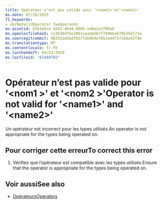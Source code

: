 ```yaml
---
title: Opérateur n’est pas valide pour '<name1>'et'<name2>'
ms.date: 07/20/2015
f1_keywords:
- vbrNoValidOperator_TwoOperands
ms.assetid: b2b1e6ce-d262-4644-8085-e48a2e2f06a6
ms.openlocfilehash: c13638d7be3081ceaddd6ff7096ba670b39d173a
ms.sourcegitcommit: 9b552addadfb57fab0b9e7852ed4f1f1b8a42f8e
ms.translationtype: MT
ms.contentlocale: fr-FR
ms.lasthandoff: 04/23/2019
ms.locfileid: "61944792"
---
```

# <a name="operator-is-not-valid-for-name1-and-name2"></a><span data-ttu-id="8317d-102">Opérateur n’est pas valide pour '\<nom1 >' et '\<nom2 >'</span><span class="sxs-lookup"><span data-stu-id="8317d-102">Operator is not valid for '\<name1>' and '\<name2>'</span></span>
<span data-ttu-id="8317d-103">Un opérateur est incorrect pour les types utilisés.</span><span class="sxs-lookup"><span data-stu-id="8317d-103">An operator is not appropriate for the types being operated on.</span></span>  
  
## <a name="to-correct-this-error"></a><span data-ttu-id="8317d-104">Pour corriger cette erreur</span><span class="sxs-lookup"><span data-stu-id="8317d-104">To correct this error</span></span>  
  
1. <span data-ttu-id="8317d-105">Vérifiez que l’opérateur est compatible avec les types utilisés.</span><span class="sxs-lookup"><span data-stu-id="8317d-105">Ensure that the operator is appropriate for the types being operated on.</span></span>  
  
## <a name="see-also"></a><span data-ttu-id="8317d-106">Voir aussi</span><span class="sxs-lookup"><span data-stu-id="8317d-106">See also</span></span>

- [<span data-ttu-id="8317d-107">Opérateurs</span><span class="sxs-lookup"><span data-stu-id="8317d-107">Operators</span></span>](../../visual-basic/language-reference/operators/index.md)
